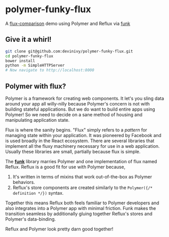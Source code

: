 # polymer-funky-flux
A [flux-comparison](https://github.com/voronianski/flux-comparison) demo using Polymer and Reflux via [funk](https://github.com/devinivy/funk)

## Give it a whirl!
```sh
git clone git@github.com:devinivy/polymer-funky-flux.git
cd polymer-funky-flux
bower install
python -m SimpleHTTPServer
# Now navigate to http://localhost:8000
```

## Polymer with flux?
Polymer is a framework for creating web components.  It let's you sling data around your app all willy-nilly because Polymer's concern is not with building stateful applications.  But we do want to build entire apps using Polymer!  So we need to decide on a sane method of housing and manipulating application state.

Flux is where the sanity begins.  "Flux" simply refers to a _pattern_ for managing state within your application.  It was pioneered by Facebook and is used broadly in the React ecosystem.  There are several libraries that implement all the fluxy machinery necessary for use in a web application.  Usually these libraries are small, partially because flux is simple.

The [**funk**](https://github.com/devinivy/funk) library marries Polymer and one implementation of flux named Reflux.  Reflux is a good fit for use with Polymer because,
1. It's written in terms of mixins that work out-of-the-box as Polymer behaviors.
2. Reflux's store components are created similarly to the `Polymer({/* definition */})` syntax.

Together this means Reflux both feels familiar to Polymer developers and also integrates into a Polymer app with minimal friction.  Funk makes the transition seamless by additionally gluing together Reflux's stores and Polymer's data-binding.

Reflux and Polymer look pretty darn good together!

